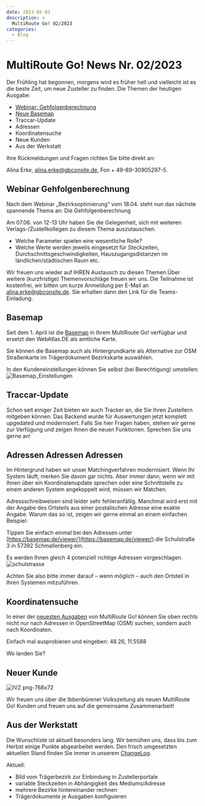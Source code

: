 ```yaml
---
date: 2023-05-03
description: >
  MultiRoute Go! 02/2023
categories:
  - Blog
---
```


# MultiRoute Go! News Nr. 02/2023

Der Frühling hat begonnen, morgens wird es früher hell und vielleicht ist es die beste Zeit, um neue Zusteller zu finden.
Die Themen der heutigen Ausgabe:

- [Webinar: Gehfolgenberechnung](..#webinar-gehfolgenberechnung)
- [Neue Basemap](https://go.multiroute.de/handbuch/blog/2023/05/03/multiroute-go-news-nr-022023/#basemap)
- Traccar-Update
- Adressen
- Koordinatensuche
- Neue Kunden
- Aus der Werkstatt
<!-- more -->
Ihre Rückmeldungen und Fragen richten Sie bitte direkt an:

Alina Erke, alina.erke@gbconsite.de, Fon + 49-89-30905297-5.

## Webinar Gehfolgenberechnung

Nach dem Webinar „Bezirksoptimierung“ vom 18.04. steht nun das nächste spannende Thema an: Die Gehfolgenberechnung

Am 07.06. von 12-13 Uhr haben Sie die Gelegenheit, sich mit weiteren Verlags-/Zustellkollegen zu diesem Thema auszutauschen.

- Welche Parameter spielen eine wesentliche Rolle?
- Welche Werte werden jeweils eingesetzt für Steckzeiten, Durchschnittsgeschwindigkeiten, Hauszugangsdistanzen im ländlichen/städtischen Raum etc.

Wir freuen uns wieder auf IHREN Austausch zu diesen Themen.Über weitere (kurzfristige) Themenvorschläge freuen wir uns. Die Teilnahme ist kostenfrei, wir bitten um kurze Anmeldung per E-Mail an alina.erke@gbconsite.de. Sie erhalten dann den Link für die Teams-Einladung.

## Basemap

Seit dem 1. April ist die [Basemap](https://basemap.de/) in Ihrem MultiRoute Go! verfügbar und ersetzt den WebAtlas.DE als amtliche Karte.

Sie können die Basemap auch als Hintergrundkarte als Alternative zur OSM Straßenkarte im Trägerdokument Bezirkskarte auswählen.

In den Kundeneinstellungen können Sie selbst (bei Berechtigung) umstellen:
![Basemap_Einstellungen](https://github.com/gbconsite/MultiRoute-Go/assets/99329016/a5202e1d-c6a8-44b6-aca9-b6fd24e57c69)


## Traccar-Update
Schon seit einiger Zeit bieten wir auch Tracker an, die Sie Ihren Zustellern mitgeben können. Das Backend wurde für Auswertungen jetzt komplett upgedated und modernisiert. Falls Sie hier Fragen haben, stehen wir gerne zur Verfügung und zeigen Ihnen die neuen Funktionen. Sprechen Sie uns gerne an!

## Adressen Adressen Adressen

Im Hintergrund haben wir unser Matchingverfahren modernisiert. Wenn Ihr System läuft, merken Sie davon gar nichts. Aber immer dann, wenn wir mit Ihnen über ein Koordinatenupdate sprechen oder eine Schnittstelle zu einem anderen System angekoppelt wird, müssen wir Matchen.

Adressschreibweisen sind leider sehr fehleranfällig. Manchmal wird erst mit der Angabe des Ortsteils aus einer postalischen Adresse eine exakte Angabe. Warum das so ist, zeigen wir gerne einmal an einem einfachen Beispiel:

Tippen Sie einfach einmal bei den Adressen unter [https://basemap.de/viewer/](https://basemap.de/viewer/) die Schulstraße 3 in 57392 Schmallenberg ein.

Es werden Ihnen gleich 4 potenziell richtige Adressen vorgeschlagen.
![schulstrasse](https://github.com/gbconsite/MultiRoute-Go/assets/99329016/c9e5f4ff-5657-4e10-bafa-6afdee6e9d5c)

Achten Sie also bitte immer darauf – wenn möglich – auch den Ortsteil in Ihren Systemen mitzuführen.


## Koordinatensuche

In einer der [neuesten Ausgaben](https://go.multiroute.de/handbuch/changelog/) von MultiRoute Go! können Sie oben rechts nicht nur nach Adressen in OpenStreetMap (OSM) suchen, sondern auch nach Koordinaten.

Einfach mal ausprobieren und eingeben: 48.26, 11.5588

Wo landen Sie?

## Neuer Kunde

![IVZ png-768x72](https://github.com/gbconsite/MultiRoute-Go/assets/99329016/26514d87-bd83-4016-879b-fd7d354f9b34)

Wir freuen uns über die Ibbenbürener Volkszeitung als neuen MultiRoute Go! Kunden und freuen uns auf die gemeinsame Zusammenarbeit!


## Aus der Werkstatt

Die Wunschliste ist aktuell besonders lang. Wir bemühen uns, dass bis zum Herbst einige Punkte abgearbeitet werden. Den frisch umgesetzten aktuellen Stand finden Sie immer in unserem [ChangeLog](https://go.multiroute.de/handbuch/changelog/).

Aktuell:
- Bild vom Trägerbezirk zur Einbindung in Zustellerportale
- variable Steckzeiten in Abhängigkeit des Mediums/Adresse
- mehrere Bezirke hintereinander rechnen
- Trägerdokumente je Ausgaben konfiguieren
